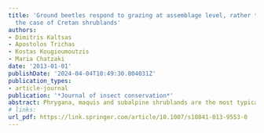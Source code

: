 ```yaml
---
title: 'Ground beetles respond to grazing at assemblage level, rather than species-specifically:
  the case of Cretan shrublands'
authors:
- Dimitris Kaltsas
- Apostolos Trichas
- Kostas Kougioumoutzis
- Maria Chatzaki
date: '2013-01-01'
publishDate: '2024-04-04T10:49:30.804031Z'
publication_types:
- article-journal
publication: '*Journal of insect conservation*'
abstract: Phrygana, maquis and subalpine shrublands are the most typical ecosystem types on the island of Crete. However, these formations are mostly mismanaged and poorly studied in terms of their fauna and the effect of long term land-use. We studied the impact of goat and sheep grazing on the diversity patterns of carabid beetles at 40 sites in relation to possible habitat uniqueness and geographic zonation. In total, 19,322 individuals belonging to 42 Carabidae species were identified. The composition of site assemblages was mainly determined by altitude. The six Cretan endemic species collected were widely distributed on the island and most of them were dominant. Species richness and equitability were significantly lower at overgrazed sites compared to areas with low grazing intensity. The diversity patterns of carabids were influenced by the level of grazing in each study area. As species richness and diversity were maximal under moderate/relatively high levels of grazing (hump-shaped pattern), our results support the intermediate disturbance hypothesis. Low tolerance of carabid taxa to intensive grazing was also ascertained through the significantly high values of temporal beta diversity at overgrazed sites, independent of local species richness. We conclude that Carabidae are good indicators of grazing pressure in Crete at assemblage level, rather than species-specifically. To maintain diversity and enhance niche space of invertebrate fauna, the spatiotemporal discontinuity of grazing is essential.
# links:
url_pdf: https://link.springer.com/article/10.1007/s10841-013-9553-0
---
```

